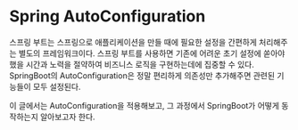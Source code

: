 # Spring AutoConfiguration 

스프링 부트는 스프링으로 애플리케이션을 만들 때에 필요한 설정을 간편하게 처리해주는 별도의 프레임워크이다.  스프링 부트를 사용하면 기존에 어려운 초기 설정에 쏟아야 했을 시간과 노력을 절약하여 비즈니스 로직을 구현하는데에 집중할 수 있다. SpringBoot의 AutoConfiguration은 정말 편리하게 의존성만 추가해주면 관련된 기능들이 모두 설정된다. 

이 글에서는 AutoConfiguration을 적용해보고, 그 과정에서 SpringBoot가 어떻게 동작하는지 알아보고자 한다.




